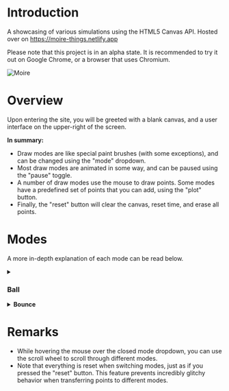 # Introduction
A showcasing of various simulations using the HTML5 Canvas API. Hosted over on https://moire-things.netlify.app

Please note that this project is in an alpha state. It is recommended to try it out on Google Chrome, or a browser that uses Chromium.

![Moire](https://github.com/user-attachments/assets/f5af2c1e-a2bf-481e-b77c-093dc15ef84a)

# Overview
Upon entering the site, you will be greeted with a blank canvas, and a user interface on the upper-right of the screen.


**In summary:**
- Draw modes are like special paint brushes (with some exceptions), and can be changed using the "mode" dropdown.
- Most draw modes are animated in some way, and can be paused using the "pause" toggle.
- A number of draw modes use the mouse to draw points. Some modes have a predefined set of points that you can add, using the "plot" button.
- Finally, the "reset" button will clear the canvas, reset time, and erase all points.

# Modes
A more in-depth explanation of each mode can be read below.

<details>
  <summary><h3>Ball</h3></summary>
  
  <b>Plot:</b> ❌<br>

  A set of 100 balls that simulate gravity, damping, and traction. The set has a uniform distribution of damping values between 0.7 and 0.9 (smaller value = less bouncy).
  
  <i>Left click</i> to drop the set of balls where you clicked. Hold left click, drag in a direction, and release left click to launch the set in the direction of your mouse. The farther your mouse, the faster the launch.
  
  Right click to momentarily halt the momentum of every ball. Hold, drag, and release right click to launch all balls in the direction of the mouse, but relative to where they are. For instance, dragging up will launch all balls upwards (not towards the mouse). The distance of the drag matters here, too.

  Note that clicking anywhere on the gui panel will drop the whole set from the center of the screen.
</details>

<details>
  <summary><b>Bounce</b></summary>
  <b>Plot:</b> ❌

  ...
</details>

# Remarks
- While hovering the mouse over the closed mode dropdown, you can use the scroll wheel to scroll through different modes.
- Note that everything is reset when switching modes, just as if you pressed the "reset" button. This feature prevents incredibly glitchy behavior when transferring points to different modes.
